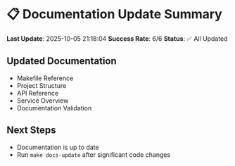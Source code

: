 # 📋 Documentation Update Summary

**Last Update**: 2025-10-05 21:18:04
**Success Rate**: 6/6
**Status**: ✅ All Updated

## Updated Documentation

- Makefile Reference
- Project Structure
- API Reference
- Service Overview
- Documentation Validation

## Next Steps

- Documentation is up to date
- Run `make docs-update` after significant code changes
